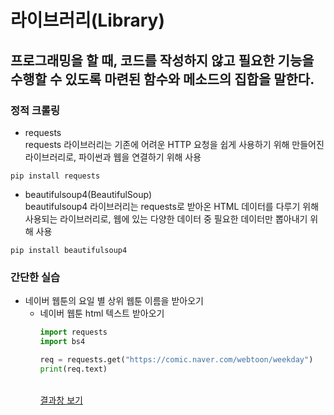 # 라이브러리(Library)

## 프로그래밍을 할 때, 코드를 작성하지 않고 필요한 기능을 수행할 수 있도록 마련된 함수와 메소드의 집합을 말한다.

### 정적 크롤링
  - requests
    <br>requests 라이브러리는 기존에 어려운 HTTP 요청을 쉽게 사용하기 위해 만들어진 라이브러리로, 파이썬과 웹을 연결하기 위해 사용
 
  ```
  pip install requests 
  ```
 
  - beautifulsoup4(BeautifulSoup)
    <br>beautifulsoup4 라이브러리는 requests로 받아온 HTML 데이터를 다루기 위해 사용되는 라이브러리로, 웹에 있는 다양한 데이터 중 필요한 데이터만 뽑아내기 위해 사용

  ```
  pip install beautifulsoup4
  ```

### 간단한 실습 
- 네이버 웹툰의 요일 별 상위 웹툰 이름을 받아오기
  - 네이버 웹툰 html 텍스트 받아오기
    ```python
    import requests
    import bs4

    req = requests.get("https://comic.naver.com/webtoon/weekday")
    print(req.text)
    ```
    <br> [결과창 보기](https://github.com/Lim-JiSeon/DataAnalysis/blob/main/Crawling%20%26%20Scraping/codemate/Crawling/Library/example_result.html)
    
